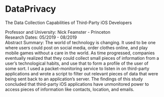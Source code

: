 # DataPrivacy
The Data Collection Capabilities of Third-Party iOS Developers

Professor and University: Nick Feamster - Princeton <br />
Research Dates: 05/2019 - 08/2019 <br />
Abstract Summary: The world of technology is changing. It used to be one where users could post on social media, order clothes online, and play mobile games without a care in the world. As time progressed, companies eventually realized that they could collect small pieces of information from a user’s technological habits, and use that to form a profile of the user of some sort. I used a packet-monitoring service to listen in on third-party applications and wrote a script to filter out relevant pieces of data that were being sent back to an application’s server. The findings of this study concluded that third-party iOS applications have unmonitored power to access pieces of information like contacts, location, and emails.<br />
